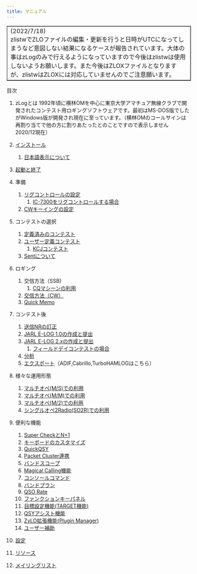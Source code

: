 ```yaml
---
title: マニュアル
---
```


<table border>
<tr>
<td>(2022/7/18)<br>
zlistwでZLOファイルの編集・更新を行うと日時がUTCになってしまうなど意図しない結果になるケースが報告されています。大体の事はzLogのみで行えるようになっていますので今後はzlistwは使用しないようお願いします。また今後はZLOXファイルとなりますが、zlistwはZLOXには対応していませんのでご注意願います。</td>
</tr>
</table>



目次
1. zLogとは
1992年頃に横林OMを中心に東京大学アマチュア無線クラブで開発されたコンテスト用ロギングソフトウェアです。最初はMS-DOS版でしたがWindows版が開発され現在に至っています。（横林OMのコールサインは再割り当てで他の方に割りあたったとのことですので表示しません　2020/12現在）

1. [インストール](%E3%82%A4%E3%83%B3%E3%82%B9%E3%83%88%E3%83%BC%E3%83%AB)
    1. [日本語表示について](%E6%97%A5%E6%9C%AC%E8%AA%9E%E8%A1%A8%E7%A4%BA%E3%81%AB%E3%81%A4%E3%81%84%E3%81%A6)
1. [起動と終了](%E8%B5%B7%E5%8B%95%E3%81%A8%E7%B5%82%E4%BA%86)
1. 準備
    1. [リグコントロールの設定](%E3%83%AA%E3%82%B0%E3%82%B3%E3%83%B3%E3%83%88%E3%83%AD%E3%83%BC%E3%83%AB)
        1. [IC-7300をリグコントロールする場合](ic7300.md)
    1. [CWキーイングの設定](CW%E3%82%AD%E3%83%BC%E3%82%A4%E3%83%B3%E3%82%B0)
1. コンテストの選択
    1. [定義済みのコンテスト](%E5%AE%9A%E7%BE%A9%E6%B8%88%E3%81%BF%E3%81%AE%E3%82%B3%E3%83%B3%E3%83%86%E3%82%B9%E3%83%88)
    1. [ユーザー定義コンテスト](%E3%83%A6%E3%83%BC%E3%82%B6%E3%83%BC%E5%AE%9A%E7%BE%A9%E3%82%B3%E3%83%B3%E3%83%86%E3%82%B9%E3%83%88)
        1. [KCJコンテスト](KCJ%E3%82%B3%E3%83%B3%E3%83%86%E3%82%B9%E3%83%88)
    1. [Sentについて](Sent%E3%81%AB%E3%81%A4%E3%81%84%E3%81%A6)
4. ロギング
    1. 交信方法（SSB)
        1. [CQマシーンの利用](CQ%E3%83%9E%E3%82%B7%E3%83%BC%E3%83%B3%E3%81%AE%E5%88%A9%E7%94%A8)
    1. [交信方法（CW）](%E4%BA%A4%E4%BF%A1%E6%96%B9%E6%B3%95%EF%BC%88%EF%BC%A3%EF%BC%B7%EF%BC%89)
    1. [Quick Memo](Quick-Memo)
5. コンテスト後
    1. [送信NRの訂正](%E9%80%81%E4%BF%A1%EF%BC%AE%EF%BC%B2%E3%81%AE%E8%A8%82%E6%AD%A3)
    1. [JARL E-LOG 1.0の作成と提出](JARL-E-LOG-1.0%E3%81%AE%E4%BD%9C%E6%88%90%E3%81%A8%E6%8F%90%E5%87%BA)
    1. [JARL E-LOG 2.xの作成と提出](JARL-E-LOG-2.x%E3%81%AE%E4%BD%9C%E6%88%90%E3%81%A8%E6%8F%90%E5%87%BA)
        1. [フィールドデイコンテストの場合](%E3%83%95%E3%82%A3%E3%83%BC%E3%83%AB%E3%83%89%E3%83%87%E3%82%A4%E3%82%B3%E3%83%B3%E3%83%86%E3%82%B9%E3%83%88%E3%81%AE%E5%A0%B4%E5%90%88)
    1. [分析](%E5%88%86%E6%9E%90)
    1. [エクスポート](%E3%82%A8%E3%82%AF%E3%82%B9%E3%83%9D%E3%83%BC%E3%83%88)（ADIF,Cabrillo,TurboHAMLOGはこちら）
6. 様々な運用形態
    1. [マルチオペ(M/S)での利用](%E3%83%9E%E3%83%AB%E3%83%81%E3%82%AA%E3%83%9A%EF%BC%88%EF%BC%AD%EF%BC%8F%EF%BC%B3%EF%BC%89%E3%81%A7%E3%81%AE%E5%88%A9%E7%94%A8)
    1. [マルチオペ(M/M)での利用](%E3%83%9E%E3%83%AB%E3%83%81%E3%82%AA%E3%83%9A%EF%BC%88%EF%BC%AD%EF%BC%8F%EF%BC%AD%EF%BC%89%E3%81%A7%E3%81%AE%E5%88%A9%E7%94%A8)
    1. [マルチオペ(M/2)での利用](%E3%83%9E%E3%83%AB%E3%83%81%E3%82%AA%E3%83%9A%EF%BC%88%EF%BC%AD%EF%BC%8F%EF%BC%92%EF%BC%89%E3%81%A7%E3%81%AE%E5%88%A9%E7%94%A8)
    1. [シングルオペ2Radio(SO2R)での利用](%E3%82%B7%E3%83%B3%E3%82%B0%E3%83%AB%E3%82%AA%E3%83%9A2Radio(SO2R)%E3%81%A7%E3%81%AE%E5%88%A9%E7%94%A8)
7. 便利な機能
    1. [Super CheckとN+1](Super-Check-(N%EF%BC%8B1))
    1. [キーボードのカスタマイズ](%E3%82%AD%E3%83%BC%E3%83%9C%E3%83%BC%E3%83%89%E3%81%AE%E3%82%AB%E3%82%B9%E3%82%BF%E3%83%9E%E3%82%A4%E3%82%BA)  
    1. [QuickQSY](QuickQSY)
    1. [Packet Cluster連携](Packet-Cluster%E9%80%A3%E6%90%BA)
    1. [バンドスコープ](%E3%83%90%E3%83%B3%E3%83%89%E3%82%B9%E3%82%B3%E3%83%BC%E3%83%97)
    1. [Magical Calling機能](Magical-Calling%E6%A9%9F%E8%83%BD)
    1. [コンソールコマンド](%E3%82%B3%E3%83%B3%E3%82%BD%E3%83%BC%E3%83%AB%E3%82%B3%E3%83%9E%E3%83%B3%E3%83%89)
    1. [バンドプラン](%E3%83%90%E3%83%B3%E3%83%89%E3%83%97%E3%83%A9%E3%83%B3)
    1. [QSO Rate](QSO-Rate)
    1. [ファンクションキーパネル](%E3%83%95%E3%82%A1%E3%83%B3%E3%82%AF%E3%82%B7%E3%83%A7%E3%83%B3%E3%82%AD%E3%83%BC%E3%83%91%E3%83%8D%E3%83%AB)
    1. [目標設定機能(TARGET機能)](TARGET%E6%A9%9F%E8%83%BD)
    1. [QSYアシスト機能](QSY%E3%82%A2%E3%82%B7%E3%82%B9%E3%83%88%E6%A9%9F%E8%83%BD)
    1. [ZyLO拡張機能(Plugin Manager)](ZyLO%E6%8B%A1%E5%BC%B5%E6%A9%9F%E8%83%BD)
    3. [ユーザー補助](%E3%83%A6%E3%83%BC%E3%82%B6%E3%83%BC%E8%A3%9C%E5%8A%A9)
8. [設定](%E8%A8%AD%E5%AE%9A)
9. [リソース](%E3%83%AA%E3%82%BD%E3%83%BC%E3%82%B9)
10. [メイリングリスト](%E3%83%A1%E3%82%A4%E3%83%AA%E3%83%B3%E3%82%B0%E3%83%AA%E3%82%B9%E3%83%88)
